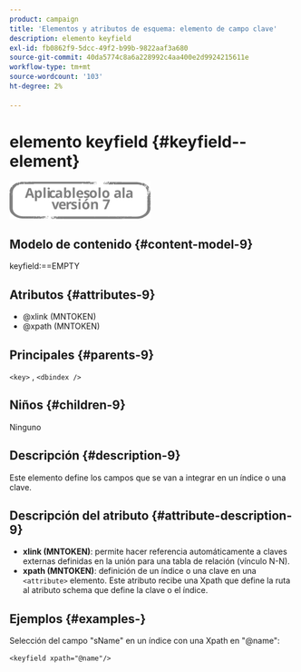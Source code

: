 ```yaml
---
product: campaign
title: 'Elementos y atributos de esquema: elemento de campo clave'
description: elemento keyfield
exl-id: fb0862f9-5dcc-49f2-b99b-9822aaf3a680
source-git-commit: 40da5774c8a6a228992c4aa400e2d9924215611e
workflow-type: tm+mt
source-wordcount: '103'
ht-degree: 2%

---
```


# elemento keyfield {#keyfield--element}

![](../../../assets/v7-only.svg)

## Modelo de contenido {#content-model-9}

keyfield:==EMPTY

## Atributos {#attributes-9}

* @xlink (MNTOKEN)
* @xpath (MNTOKEN)

## Principales {#parents-9}

`<key>`  ,  `<dbindex />`

## Niños {#children-9}

Ninguno

## Descripción {#description-9}

Este elemento define los campos que se van a integrar en un índice o una clave.

## Descripción del atributo {#attribute-description-9}

* **xlink (MNTOKEN)**: permite hacer referencia automáticamente a claves externas definidas en la unión para una tabla de relación (vínculo N-N).
* **xpath (MNTOKEN)**: definición de un índice o una clave en una `<attribute>`  elemento. Este atributo recibe una Xpath que define la ruta al atributo schema que define la clave o el índice.

## Ejemplos {#examples-}

Selección del campo &quot;sName&quot; en un índice con una Xpath en &quot;@name&quot;:

```
<keyfield xpath="@name"/>
```
